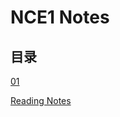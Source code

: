 # **NCE1 Notes**  
## **目录**  
[01](https://github.com/moodHappy/HelloWorld/blob/master/NCE%20notes%20md%2FNCE%20Note1%2F01.md)  


[Reading Notes](https://github.com/moodHappy/HelloWorld/blob/master/Reading%20notes.md)  


